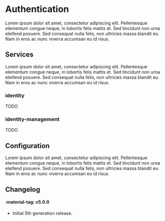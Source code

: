 # Authentication

Lorem ipsum dolor sit amet, consectetur adipiscing elit. Pellentesque elementum congue neque, in lobortis felis mattis et. Sed tincidunt non urna eleifend posuere. Sed consequat nulla felis, non ultricies massa blandit eu. Nam in eros ac nunc viverra accumsan eu id risus.

## Services

Lorem ipsum dolor sit amet, consectetur adipiscing elit. Pellentesque elementum congue neque, in lobortis felis mattis et. Sed tincidunt non urna eleifend posuere. Sed consequat nulla felis, non ultricies massa blandit eu. Nam in eros ac nunc viverra accumsan eu id risus.

### identity

TODO

### identity-management

TODO

## Configuration

Lorem ipsum dolor sit amet, consectetur adipiscing elit. Pellentesque elementum congue neque, in lobortis felis mattis et. Sed tincidunt non urna eleifend posuere. Sed consequat nulla felis, non ultricies massa blandit eu. Nam in eros ac nunc viverra accumsan eu id risus.

## Changelog

#### :material-tag: v5.0.0 

- Initial 5th generation release.